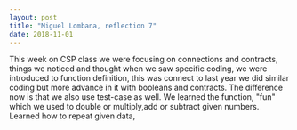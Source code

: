 ```yaml
---
layout: post
title: "Miguel Lombana, reflection 7"
date: 2018-11-01
---
```


This week on CSP class we were focusing on connections and contracts, things we noticed and thought when we saw specific coding, we were introduced to function definition, this was connect to last year we did similar coding but more advance in it with booleans and contracts. The difference now is that we also use test-case as well. We learned the function, "fun" which we used to double or multiply,add or subtract given numbers. Learned how to repeat given data,
